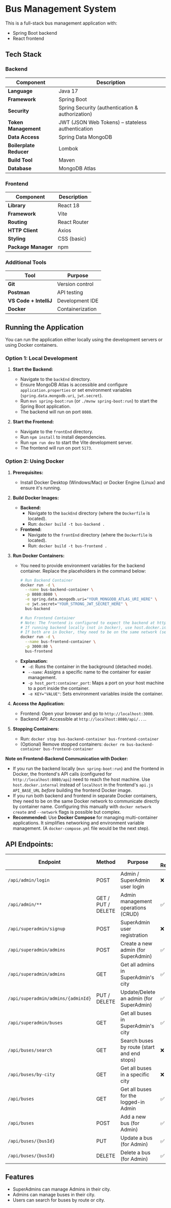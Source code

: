 # Bus Management System

This is a full-stack bus management application with:
- Spring Boot backend
- React frontend

## Tech Stack

### Backend
| Component | Description |
|-----------|-------------|
| **Language** | Java 17 |
| **Framework** | Spring Boot|
| **Security** | Spring Security (authentication & authorization) |
| **Token Management** | JWT (JSON Web Tokens) – stateless authentication |
| **Data Access** | Spring Data MongoDB |
| **Boilerplate Reducer** | Lombok |
| **Build Tool** | Maven |
| **Database** | MongoDB Atlas |

### Frontend
| Component | Description |
|-----------|-------------|
| **Library** | React 18 |
| **Framework** | Vite |
| **Routing** | React Router |
| **HTTP Client** | Axios |
| **Styling** | CSS (basic) |
| **Package Manager** | npm |

### Additional Tools
| Tool | Purpose |
|------|---------|
| **Git** | Version control |
| **Postman** | API testing |
| **VS Code + IntelliJ** | Development IDE |
| **Docker** | Containerization |

## Running the Application

You can run the application either locally using the development servers or using Docker containers.

### Option 1: Local Development

1.  **Start the Backend:**
    *   Navigate to the `backEnd` directory.
    *   Ensure MongoDB Atlas is accessible and configure `application.properties` or set environment variables (`spring.data.mongodb.uri`, `jwt.secret`).
    *   Run `mvn spring-boot:run` (or `./mvnw spring-boot:run`) to start the Spring Boot application.
    *   The backend will run on port `8080`.

2.  **Start the Frontend:**
    *   Navigate to the `frontEnd` directory.
    *   Run `npm install` to install dependencies.
    *   Run `npm run dev` to start the Vite development server.
    *   The frontend will run on port `5173`.

### Option 2: Using Docker

1.  **Prerequisites:**
    *   Install Docker Desktop (Windows/Mac) or Docker Engine (Linux) and ensure it's running.

2.  **Build Docker Images:**
    *   **Backend:**
        *   Navigate to the `backEnd` directory (where the `Dockerfile` is located).
        *   Run: `docker build -t bus-backend .`
    *   **Frontend:**
        *   Navigate to the `frontEnd` directory (where the `Dockerfile` is located).
        *   Run: `docker build -t bus-frontend .`

3.  **Run Docker Containers:**
    *   You need to provide environment variables for the backend container. Replace the placeholders in the command below:
        ```bash
        # Run Backend Container
        docker run -d \
          --name bus-backend-container \
          -p 8080:8080 \
          -e spring.data.mongodb.uri="YOUR_MONGODB_ATLAS_URI_HERE" \
          -e jwt.secret="YOUR_STRONG_JWT_SECRET_HERE" \
          bus-backend

        # Run Frontend Container
        # Note: The frontend is configured to expect the backend at http://localhost:8080 by default.
        # If running backend locally (not in Docker), use host.docker.internal (on Windows/macOS).
        # If both are in Docker, they need to be on the same network (see Docker Compose).
        docker run -d \
          --name bus-frontend-container \
          -p 3000:80 \
          bus-frontend
        ```
    *   **Explanation:**
        *   `-d`: Runs the container in the background (detached mode).
        *   `--name`: Assigns a specific name to the container for easier management.
        *   `-p host_port:container_port`: Maps a port on your host machine to a port inside the container.
        *   `-e KEY="VALUE"`: Sets environment variables inside the container.

4.  **Access the Application:**
    *   Frontend: Open your browser and go to `http://localhost:3000`.
    *   Backend API: Accessible at `http://localhost:8080/api/...`.

5.  **Stopping Containers:**
    *   Run: `docker stop bus-backend-container bus-frontend-container`
    *   (Optional) Remove stopped containers: `docker rm bus-backend-container bus-frontend-container`

**Note on Frontend-Backend Communication with Docker:**

*   If you run the backend locally (`mvn spring-boot:run`) and the frontend in Docker, the frontend's API calls (configured for `http://localhost:8080/api`) need to reach the host machine. Use `host.docker.internal` instead of `localhost` in the frontend's `api.js` `API_BASE_URL` *before* building the frontend Docker image.
*   If you run both backend and frontend in separate Docker containers, they need to be on the same Docker network to communicate directly by container name. Configuring this manually with `docker network create` and `--network` flags is possible but complex.
*   **Recommended:** Use **Docker Compose** for managing multi-container applications. It simplifies networking and environment variable management. (A `docker-compose.yml` file would be the next step).

## API Endpoints:

| Endpoint | Method | Purpose | Auth Required | Allowed Role(s) |
| --- | --- | --- | --- | --- |
| `/api/admin/login` | POST | Admin / SuperAdmin user login | ❌ | None |
| `/api/admin/**` | GET / PUT / DELETE | Admin management operations (CRUD) | ✅ | `ADMIN`, `SUPER_ADMIN` |
| `/api/superadmin/signup` | POST | SuperAdmin user registration | ❌ | None |
| `/api/superadmin/admins` | POST | Create a new admin (for SuperAdmin) | ✅ | `SUPER_ADMIN` |
| `/api/superadmin/admins` | GET | Get all admins in SuperAdmin's city | ✅ | `SUPER_ADMIN` |
| `/api/superadmin/admins/{adminId}` | PUT / DELETE | Update/Delete an admin (for SuperAdmin) | ✅ | `SUPER_ADMIN` |
| `/api/superadmin/buses` | GET | Get all buses in SuperAdmin's city | ✅ | `SUPER_ADMIN` |
| `/api/buses/search` | GET | Search buses by route (start and end stops) | ❌ | None |
| `/api/buses/by-city` | GET | Get all buses in a specific city | ❌ | None |
| `/api/buses` | GET | Get all buses for the logged-in Admin | ✅ | `ADMIN` |
| `/api/buses` | POST | Add a new bus (for Admin) | ✅ | `ADMIN`, `SUPER_ADMIN` |
| `/api/buses/{busId}` | PUT | Update a bus (for Admin) | ✅ | `ADMIN`, `SUPER_ADMIN` |
| `/api/buses/{busId}` | DELETE | Delete a bus (for Admin) | ✅ | `ADMIN`, `SUPER_ADMIN` |

## Features

*   SuperAdmins can manage Admins in their city.
*   Admins can manage buses in their city.
*   Users can search for buses by route or city.